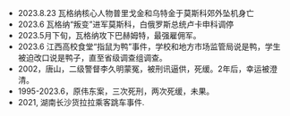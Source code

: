 * 2023.8.23 瓦格纳核心人物普里戈金和乌特金于莫斯科郊外坠机身亡
* 2023.6 瓦格纳“叛变”进军莫斯科，白俄罗斯总统卢卡申科调停
* 2023.5月下旬，瓦格纳攻下巴赫姆特，最强雇佣军。
* 2023.6 江西高校食堂“指鼠为鸭”事件，学校和地方市场监管局说是鸭，学生被迫改口说是鸭子，直至省级调查组调查。
* 2002，唐山，二级警督李久明蒙冤，被刑讯逼供，死缓。2年后，幸运被澄清。
* 1995-2023.6，原伟东案，三次死刑，两次死缓，未果。
* 2021, 湖南长沙货拉拉乘客跳车事件.
